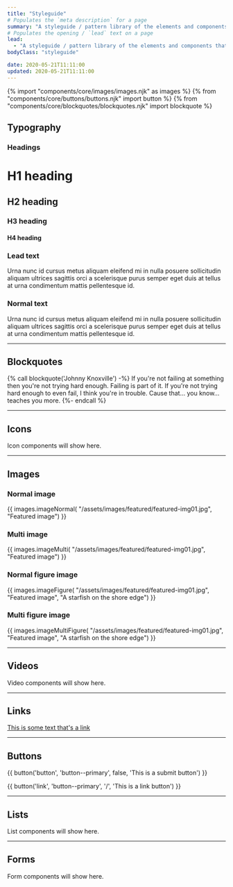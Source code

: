 ```yaml
---
title: "Styleguide"
# Populates the `meta description` for a page
summary: "A styleguide / pattern library of the elements and components that make up my website."
# Populates the opening / `lead` text on a page
lead:
  - "A styleguide / pattern library of the elements and components that make up my website."
bodyClass: "styleguide"

date: 2020-05-21T11:11:00
updated: 2020-05-21T11:11:00
---
```


{% import "components/core/images/images.njk" as images %}
{% from "components/core/buttons/buttons.njk" import button %}
{% from "components/core/blockquotes/blockquotes.njk" import blockquote %}

## Typography

### Headings

<h1>H1 heading</h1>
<h2>H2 heading</h2>
<h3>H3 heading</h3>
<h4>H4 heading</h4>

### Lead text

<p class="lead">Urna nunc id cursus metus aliquam eleifend mi in nulla posuere sollicitudin aliquam ultrices sagittis orci a scelerisque purus semper eget duis at tellus at urna condimentum mattis pellentesque id.</p>

### Normal text

Urna nunc id cursus metus aliquam eleifend mi in nulla posuere sollicitudin aliquam ultrices sagittis orci a scelerisque purus semper eget duis at tellus at urna condimentum mattis pellentesque id.

---

## Blockquotes

{% call blockquote('Johnny Knoxville') -%}
  If you're not failing at something then you're not trying hard enough. Failing is part of it. If you're not trying hard enough to even fail, I think you're in trouble. Cause that&hellip; you know&hellip; teaches you more.
{%- endcall %}

---

## Icons

Icon components will show here.

---

## Images

### Normal image

{{ images.imageNormal(
  "/assets/images/featured/featured-img01.jpg",
  "Featured image")
}}

### Multi image

{{ images.imageMulti(
  "/assets/images/featured/featured-img01.jpg",
  "Featured image")
}}

### Normal figure image

{{ images.imageFigure(
  "/assets/images/featured/featured-img01.jpg",
  "Featured image",
  "A starfish on the shore edge")
}}

### Multi figure image

{{ images.imageMultiFigure(
  "/assets/images/featured/featured-img01.jpg",
  "Featured image",
  "A starfish on the shore edge")
}}

---

## Videos

Video components will show here.

---

## Links

[This is some text that's a link](/)

---

## Buttons

{{ button('button', 'button--primary', false, 'This is a submit button') }}

{{ button('link', 'button--primary', '/', 'This is a link button') }}

---

## Lists

List components will show here.

---

## Forms

Form components will show here.

